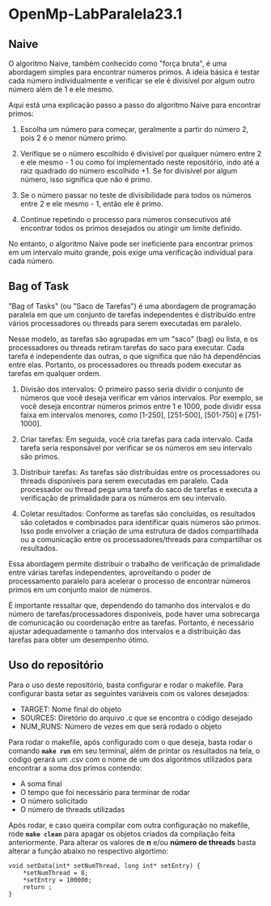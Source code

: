 # OpenMp-LabParalela23.1

## Naive

O algoritmo Naive, também conhecido como "força bruta", é uma abordagem simples para encontrar números primos. A ideia básica é testar cada número individualmente e verificar se ele é divisível por algum outro número além de 1 e ele mesmo.

Aqui está uma explicação passo a passo do algoritmo Naive para encontrar primos:

1. Escolha um número para começar, geralmente a partir do número 2, pois 2 é o menor número primo.

2. Verifique se o número escolhido é divisível por qualquer número entre 2 e ele mesmo - 1 ou como foi implementado neste repositório, indo até a raiz quadrado do número escolhido +1. Se for divisível por algum número, isso significa que não é primo.

3. Se o número passar no teste de divisibilidade para todos os números entre 2 e ele mesmo - 1, então ele é primo.

4. Continue repetindo o processo para números consecutivos até encontrar todos os primos desejados ou atingir um limite definido.

No entanto, o algoritmo Naive pode ser ineficiente para encontrar primos em um intervalo muito grande, pois exige uma verificação individual para cada número. 

## Bag of Task

"Bag of Tasks" (ou "Saco de Tarefas") é uma abordagem de programação paralela em que um conjunto de tarefas independentes é distribuído entre vários processadores ou threads para serem executadas em paralelo.

Nesse modelo, as tarefas são agrupadas em um "saco" (bag) ou lista, e os processadores ou threads retiram tarefas do saco para executar. Cada tarefa é independente das outras, o que significa que não há dependências entre elas. Portanto, os processadores ou threads podem executar as tarefas em qualquer ordem.

1. Divisão dos intervalos: O primeiro passo seria dividir o conjunto de números que você deseja verificar em vários intervalos. Por exemplo, se você deseja encontrar números primos entre 1 e 1000, pode dividir essa faixa em intervalos menores, como [1-250], [251-500], [501-750] e [751-1000].

2. Criar tarefas: Em seguida, você cria tarefas para cada intervalo. Cada tarefa seria responsável por verificar se os números em seu intervalo são primos. 

3. Distribuir tarefas: As tarefas são distribuídas entre os processadores ou threads disponíveis para serem executadas em paralelo. Cada processador ou thread pega uma tarefa do saco de tarefas e executa a verificação de primalidade para os números em seu intervalo.

4. Coletar resultados: Conforme as tarefas são concluídas, os resultados são coletados e combinados para identificar quais números são primos. Isso pode envolver a criação de uma estrutura de dados compartilhada ou a comunicação entre os processadores/threads para compartilhar os resultados.

Essa abordagem permite distribuir o trabalho de verificação de primalidade entre várias tarefas independentes, aproveitando o poder de processamento paralelo para acelerar o processo de encontrar números primos em um conjunto maior de números.

É importante ressaltar que, dependendo do tamanho dos intervalos e do número de tarefas/processadores disponíveis, pode haver uma sobrecarga de comunicação ou coordenação entre as tarefas. Portanto, é necessário ajustar adequadamente o tamanho dos intervalos e a distribuição das tarefas para obter um desempenho ótimo.
## Uso do repositório
Para o uso deste repositório, basta configurar e rodar o makefile. Para configurar basta setar as seguintes variáveis com os valores desejados:

- TARGET: Nome final do objeto
- SOURCES: Diretório do arquivo .c que se encontra o código desejado
- NUM_RUNS: Número de vezes em que será rodado o objeto

Para rodar o makefile, após configurado com o que deseja, basta rodar o comando **`make run`** em seu terminal, além de printar os resultados na tela, o código gerará um .csv com o nome de um dos algoritmos utilizados para encontrar a soma dos primos contendo:

- A soma final
- O tempo que foi necessário para terminar de rodar
- O número solicitado
- O número de threads utilizadas    

Após rodar, e caso queira compilar com outra configuração no makefile, rode **`make clean`** para apagar os objetos criados da compilação feita anteriormente. Para alterar os valores de **n** e/ou **número de threads** basta alterar a função abaixo no respectivo algortimo:
```
void setData(int* setNumThread, long int* setEntry) {
	*setNumThread = 8;
	*setEntry = 100000;
	return ;
}
```